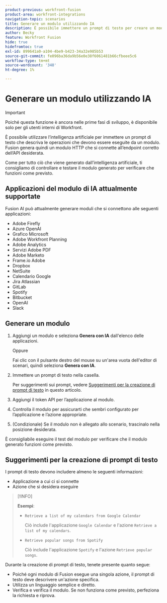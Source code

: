 ```yaml
---
product-previous: workfront-fusion
product-area: workfront-integrations
navigation-topic: scenarios
title: Generare un modulo utilizzando IA
description: È possibile immettere un prompt di testo per creare un modulo HTTP configurato per il prompt.
author: Becky
feature: Workfront Fusion
hide: true
hidefromtoc: true
exl-id: 899641a0-a104-4be9-b423-34a32e985b53
source-git-commit: fe096ba36da9b56e0e38f6061481b66cfbeee5c6
workflow-type: tm+mt
source-wordcount: '348'
ht-degree: 1%

---
```


# Generare un modulo utilizzando IA

<!--DO NOT DELETE - linked through CSH-->

>[!IMPORTANT]
>
>Poiché questa funzione è ancora nelle prime fasi di sviluppo, è disponibile solo per gli utenti interni di Workfront.

È possibile utilizzare l’intelligenza artificiale per immettere un prompt di testo che descriva le operazioni che devono essere eseguite da un modulo. Fusion genera quindi un modulo HTTP che si connette all’endpoint corretto dell’API desiderata.

Come per tutto ciò che viene generato dall’intelligenza artificiale, ti consigliamo di controllare e testare il modulo generato per verificare che funzioni come previsto.

## Applicazioni del modulo di IA attualmente supportate

Fusion AI può attualmente generare moduli che si connettono alle seguenti applicazioni:

* Adobe Firefly
* Azure OpenAI
* Grafico Microsoft
* Adobe Workfront Planning
* Adobe Analytics
* Servizi Adobe PDF
* Adobe Marketo
* Frame.io Adobe
* Dropbox
* NetSuite
* Calendario Google
* Jira Atlassian
* GitLab
* Spotify
* Bitbucket
* OpenAI
* Slack

## Generare un modulo

1. Aggiungi un modulo e seleziona **Genera con IA** dall&#39;elenco delle applicazioni.

   Oppure

   Fai clic con il pulsante destro del mouse su un&#39;area vuota dell&#39;editor di scenari, quindi seleziona **Genera con IA**.
1. Immettere un prompt di testo nella casella.

   Per suggerimenti sui prompt, vedere [Suggerimenti per la creazione di prompt di testo](#tips-for-creating-text-prompts) in questo articolo.
1. Aggiungi il token API per l’applicazione al modulo.
1. Controlla il modulo per assicurarti che sembri configurato per l’applicazione e l’azione appropriate.
1. (Condizionale) Se il modulo non è allegato allo scenario, trascinalo nella posizione desiderata.

È consigliabile eseguire il test del modulo per verificare che il modulo generato funzioni come previsto.

## Suggerimenti per la creazione di prompt di testo

I prompt di testo devono includere almeno le seguenti informazioni:

* Applicazione a cui ci si connette
* Azione che si desidera eseguire

>[!INFO]
>
>**Esempi**:
>
>* `Retrieve a list of my calendars from Google Calendar`
>
>   Ciò include l&#39;applicazione `Google Calendar` e l&#39;azione `Retrieve a list of my calendars`.
>
>* `Retrieve popular songs from Spotify`
>
>   Ciò include l&#39;applicazione `Spotify` e l&#39;azione `Retrieve popular songs`.

Durante la creazione di prompt di testo, tenete presente quanto segue:

* Poiché ogni modulo di Fusion esegue una singola azione, il prompt di testo deve descrivere un&#39;azione specifica.
* Utilizza un linguaggio semplice e diretto.
* Verifica e verifica il modulo. Se non funziona come previsto, perfeziona la richiesta e riprova.

